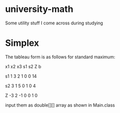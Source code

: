 # university-math
Some utility stuff I come across during studying
# Simplex
The tableau form is as follows for standard maximum:

   x1 x2 x3 s1 s2  Z   b

s1  1  3  2  1  0  0  14

s2  3  1  5  0  1  0   4

Z  -3  2 -1  0  0  1   0

input them as double[][] array as shown in Main.class
